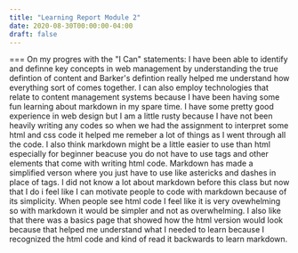 ```yaml
---
title: "Learning Report Module 2"
date: 2020-08-30T00:00:00-04:00
draft: false
---
```

=== On my progres with the "I Can" statements:
I have been able to identify and definne key concepts in web management by understanding the true defintion of content and Barker's defintion really helped me understand how everything sort of comes together. I can also employ technologies that relate to content management systems because I have been having some fun learning about markdown in my spare time. I have some pretty good experience in web design but I am a little rusty because I have not been heavily writing any codes so when we had the assignment to interpret some html and css code it helped me remeber a lot of things as I went through all the code. I also think markdown might be a little easier to use than html especially for beginner beacuse you do not have to use tags and other elements that come with writing html code. Markdown has made a simplified verson where you just have to use like astericks and dashes in place of tags. I did not know a lot about markdown before this class but now that I do i feel like I can motivate people to code with markdown because of its simplicity. When people see html code I feel like it is very ovewhelming so with markdown it would be simpler and not as overwhelming. I also like that there was a basics page that showed how the html version would look because that helped me understand what I needed to learn because I recognized the html code and kind of read it backwards to learn markdown.
